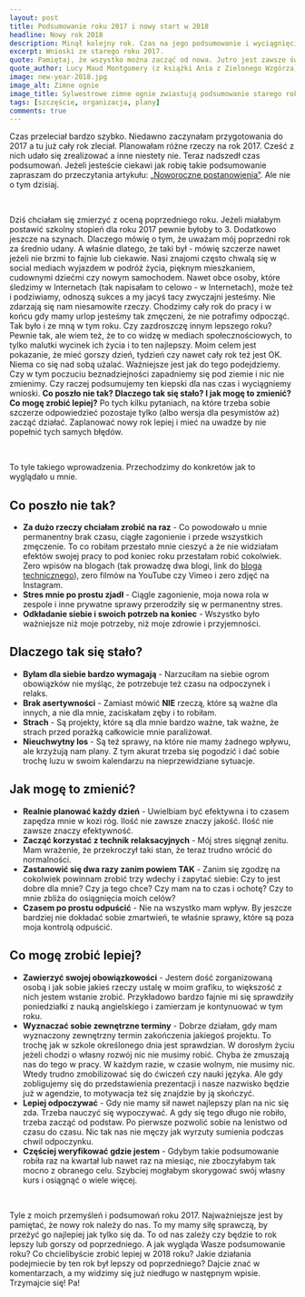 ```yaml
---
layout: post
title: Podsumowanie roku 2017 i nowy start w 2018
headline: Nowy rok 2018
description: Minął kolejny rok. Czas na jego podsumowanie i wyciągnięcie wniosków aby ze świeżym entuzjazmem wejść w nowy rok. Oto moje wnioski z roku 2017.
excerpt: Wnioski ze starego roku 2017.
quote: Pamiętaj, że wszystko można zacząć od nowa. Jutro jest zawsze świeże i wolne od błędów.
quote_author: Lucy Maud Montgomery (z książki Ania z Zielonego Wzgórza)
image: new-year-2018.jpg
image_alt: Zimne ognie
image_title: Sylwestrowe zimne ognie zwiastują podsumowanie starego roku i nadejście nowego 2018.
tags: [szczęście, organizacja, plany]
comments: true
---
```


Czas przeleciał bardzo szybko. Niedawno zaczynałam przygotowania do 2017 a tu już cały rok zleciał. Planowałam różne rzeczy na rok 2017. Cześć z nich udało się zrealizować a inne niestety nie. Teraz nadszedł czas podsumowań. Jeżeli jesteście ciekawi jak robię takie podsumowanie zapraszam do przeczytania artykułu: [„Noworoczne postanowienia”](/2016/12/22/plans-for-2017.html). Ale nie o tym dzisiaj.

<br>

Dziś chciałam się zmierzyć z oceną poprzedniego roku. Jeżeli miałabym postawić szkolny stopień dla roku 2017 pewnie byłoby to 3. Dodatkowo jeszcze na szynach. Dlaczego mówię o tym, że uważam mój poprzedni rok za średnio udany. A właśnie dlatego, że taki był - mówię szczerze nawet jeżeli nie brzmi to fajnie lub ciekawie. Nasi znajomi często chwalą się w social mediach wyjazdem w podróż życia, pięknym mieszkaniem, cudownymi dziećmi czy nowym samochodem. Nawet obce osoby, które śledzimy w Internetach (tak napisałam to celowo - w Internetach), może też i podziwiamy, odnoszą sukces a my jacyś tacy zwyczajni jesteśmy. Nie zdarzają się nam niesamowite rzeczy. Chodzimy cały rok do pracy i w końcu gdy mamy urlop jesteśmy tak zmęczeni, że nie potrafimy odpocząć. Tak było i ze mną w tym roku. Czy zazdroszczę innym lepszego roku? Pewnie tak, ale wiem też, że to co widzę w mediach społecznościowych, to tylko malutki wycinek ich życia i to ten najlepszy. Moim celem jest pokazanie, że mieć gorszy dzień, tydzień czy nawet cały rok też jest OK. Niema co się nad sobą użalać. Ważniejsze jest jak do tego podejdziemy. Czy w tym poczuciu beznadziejności zapadniemy się pod ziemie i nic nie zmienimy. Czy raczej podsumujemy ten kiepski dla nas czas i wyciągniemy wnioski. **Co poszło nie tak? Dlaczego tak się stało? I jak mogę to zmienić? Co mogę zrobić lepiej?**  Po tych kilku pytaniach, na które trzeba sobie szczerze odpowiedzieć pozostaje tylko (albo wersja dla pesymistów aż) zacząć działać. Zaplanować nowy rok lepiej i mieć na uwadze by nie popełnić tych samych błędów.

<!--break-->
<br>

To tyle takiego wprowadzenia. Przechodzimy do konkretów jak to wyglądało u mnie.

## Co poszło nie tak?

- **Za dużo rzeczy chciałam zrobić na raz** - Co powodowało u mnie permanentny brak czasu, ciągłe zagonienie i przede wszystkich zmęczenie. To co robiłam przestało mnie cieszyć a że nie widziałam efektów swojej pracy to pod koniec roku przestałam robić cokolwiek. Zero wpisów na blogach (tak prowadzę dwa blogi, link do [bloga technicznego](https://womanonrails.com/)), zero filmów na YouTube czy Vimeo i zero zdjęć na Instagram.
- **Stres mnie po prostu zjadł** - Ciągle zagonienie, moja nowa rola w zespole i inne prywatne sprawy przerodziły się w permanentny stres.
- **Odkładanie siebie i swoich potrzeb na koniec** - Wszystko było ważniejsze niż moje potrzeby, niż moje zdrowie i przyjemności.

## Dlaczego tak się stało?

- **Byłam dla siebie bardzo wymagają** - Narzuciłam na siebie ogrom obowiązków nie myśląc, że potrzebuje też czasu na odpoczynek i relaks.
- **Brak asertywności** - Zamiast mówić **NIE** rzeczą, które są ważne dla innych, a nie dla mnie, zaciskałam zęby i to robiłam.
- **Strach** - Są projekty, które są dla mnie bardzo ważne, tak ważne, że strach przed porażką całkowicie mnie paraliżował.
- **Nieuchwytny los** - Są też sprawy, na które nie mamy żadnego wpływu, ale krzyżują nam plany. Z tym akurat trzeba się pogodzić i dać sobie trochę luzu w swoim kalendarzu na nieprzewidziane sytuacje.

## Jak mogę to zmienić?

- **Realnie planować każdy dzień** - Uwielbiam być efektywna i to czasem zapędza mnie w kozi róg. Ilość nie zawsze znaczy jakość. Ilość nie zawsze znaczy efektywność.
- **Zacząć korzystać z technik relaksacyjnych** - Mój stres sięgnął zenitu. Mam wrażenie, że przekroczył taki stan, że teraz trudno wrócić do normalności.
- **Zastanowić się dwa razy zanim powiem TAK** - Zanim się zgodzę na cokolwiek powinnam zrobić trzy wdechy i zapytać siebie: Czy to jest dobre dla mnie? Czy ja tego chce? Czy mam na to czas i ochotę? Czy to mnie zbliża do osiągnięcia moich celów?
- **Czasem po prostu odpuścić** - Nie na wszystko mam wpływ. By jeszcze bardziej nie dokładać sobie zmartwień, te właśnie sprawy, które są poza moja kontrolą odpuścić.

## Co mogę zrobić lepiej?

- **Zawierzyć swojej obowiązkowości** - Jestem dość zorganizowaną osobą i jak sobie jakieś rzeczy ustalę w moim grafiku, to większość z nich jestem wstanie zrobić. Przykładowo bardzo fajnie mi się sprawdziły poniedziałki z nauką angielskiego i zamierzam je kontynuować w tym roku.
- **Wyznaczać sobie zewnętrzne terminy** - Dobrze działam, gdy mam wyznaczony zewnętrzny termin zakończenia jakiegoś projektu. To trochę jak w szkole określonego dnia jest sprawdzian. W dorosłym życiu jeżeli chodzi o własny rozwój nic nie musimy robić. Chyba że zmuszają nas do tego w pracy. W każdym razie, w czasie wolnym, nie musimy nic. Wtedy trudno zmobilizować się do ćwiczeń czy nauki języka. Ale gdy zobligujemy się do przedstawienia prezentacji i nasze nazwisko będzie już w agendzie, to motywacja też się znajdzie by ją skończyć.
- **Lepiej odpoczywać** - Gdy nie mamy sił nawet najlepszy plan na nic się zda. Trzeba nauczyć się wypoczywać. A gdy się tego długo nie robiło, trzeba zacząć od podstaw. Po pierwsze pozwolić sobie na lenistwo od czasu do czasu. Nic tak nas nie męczy jak wyrzuty sumienia podczas chwil odpoczynku.
- **Częściej weryfikować gdzie jestem** - Gdybym takie podsumowanie robiła raz na kwartał lub nawet raz na miesiąc, nie zboczyłabym tak mocno z obranego celu. Szybciej mogłabym skorygować swój własny kurs i osiągnąć o wiele więcej.

<br>

Tyle z moich przemyśleń i podsumowań roku 2017. Najważniejsze jest by pamiętać, że nowy rok należy do nas. To my mamy siłę sprawczą, by przeżyć go najlepiej jak tylko się da. To od nas zależy czy będzie to rok lepszy lub gorszy od poprzedniego. A jak wygląda Wasze podsumowanie roku? Co chcielibyście zrobić lepiej w 2018 roku? Jakie działania podejmiecie by ten rok był lepszy od poprzedniego? Dajcie znać w komentarzach, a my widzimy się już niedługo w następnym wpisie. Trzymajcie się! Pa!
